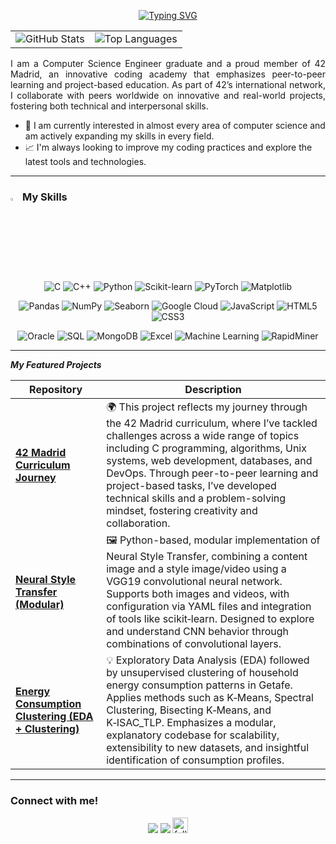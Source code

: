 <p align="center">
  <a href="https://git.io/typing-svg">
    <img src="https://readme-typing-svg.demolab.com?font=Orbitron&size=25&pause=1000&color=F7D822&width=435&lines=Hi+there%2C+I'm+David+Y%C3%A1%C3%B1ez;Computer+Scientist+Graduate" alt="Typing SVG" />
  </a>
</p>


<p align="center">
  <table>
    <tr>
      <td>
        <img src="https://github-readme-stats.vercel.app/api?username=DavidY343&show_icons=true&theme=gruvbox" alt="GitHub Stats" />
      </td>
      <td>
        <img src="https://github-readme-stats.vercel.app/api/top-langs/?username=DavidY343&theme=gruvbox" alt="Top Languages" />
      </td>
    </tr>
  </table>
</p>

<p align="justify">I am a Computer Science Engineer graduate and a proud member of 42 Madrid, an innovative coding academy that emphasizes peer-to-peer learning and project-based education. As part of 42’s international network, I collaborate with peers worldwide on innovative and real-world projects, fostering both technical and interpersonal skills.</p>

- 🧐 I am currently interested in almost every area of computer science and am actively expanding my skills in every field.
- 📈 I'm always looking to improve my coding practices and explore the latest tools and technologies.

---

### <img src="https://media2.giphy.com/media/QssGEmpkyEOhBCb7e1/giphy.gif?cid=ecf05e47a0n3gi1bfqntqmob8g9aid1oyj2wr3ds3mg700bl&rid=giphy.gif" width ="3%"> My Skills



<p align="center">
  <img alt="C" src="https://img.shields.io/badge/C-%2300599C?style=for-the-badge&logo=c&logoColor=white">
  <img alt="C++" src="https://img.shields.io/badge/C%2B%2B-%2300599C?style=for-the-badge&logo=c%2B%2B&logoColor=white">
  <img alt="Python" src="https://img.shields.io/badge/Python-3776AB?style=for-the-badge&logo=python&logoColor=white">
  <img alt="Scikit-learn" src="https://img.shields.io/badge/scikit--learn-F7931E?style=for-the-badge&logo=scikit-learn&logoColor=white">
  <img alt="PyTorch" src="https://img.shields.io/badge/PyTorch-EE4C2C?style=for-the-badge&logo=pytorch&logoColor=white">
  <img alt="Matplotlib" src="https://img.shields.io/badge/Matplotlib-11557C?style=for-the-badge&logo=matplotlib&logoColor=white">
</p>

<p align="center">
  <img alt="Pandas" src="https://img.shields.io/badge/Pandas-150458?style=for-the-badge&logo=pandas&logoColor=white">
  <img alt="NumPy" src="https://img.shields.io/badge/NumPy-013243?style=for-the-badge&logo=numpy&logoColor=white">
  <img alt="Seaborn" src="https://img.shields.io/badge/Seaborn-34568B?style=for-the-badge&logo=seaborn&logoColor=white">
  <img alt="Google Cloud" src="https://img.shields.io/badge/Google_Cloud-4285F4?style=for-the-badge&logo=google-cloud&logoColor=white">
  <img alt="JavaScript" src="https://img.shields.io/badge/JavaScript-F7DF1E?style=for-the-badge&logo=javascript&logoColor=black">
  <img alt="HTML5" src="https://img.shields.io/badge/HTML5-E34F26?style=for-the-badge&logo=html5&logoColor=white">
  <img alt="CSS3" src="https://img.shields.io/badge/CSS3-1572B6?style=for-the-badge&logo=css3&logoColor=white">
</p>


<p align="center">
  <img alt="Oracle" src="https://img.shields.io/badge/Oracle-F80000?style=for-the-badge&logo=oracle&logoColor=white">
  <img alt="SQL" src="https://img.shields.io/badge/SQL-4479A1?style=for-the-badge&logo=postgresql&logoColor=white">
  <img alt="MongoDB" src="https://img.shields.io/badge/MongoDB-47A248?style=for-the-badge&logo=mongodb&logoColor=white">
  <img alt="Excel" src="https://img.shields.io/badge/Excel-217346?style=for-the-badge&logo=microsoft-excel&logoColor=white">
  <img alt="Machine Learning" src="https://img.shields.io/badge/Machine_Learning-4B8BBE?style=for-the-badge&logo=machine-learning&logoColor=white">
  <img alt="RapidMiner" src="https://img.shields.io/badge/RapidMiner-1D476E?style=for-the-badge&logo=rapidminer&logoColor=white">
</p>

---

 ***My Featured Projects***

| Repository | Description |
|------------|-------------|
| [**42 Madrid Curriculum Journey**](https://github.com/DavidY343/42_journey) | 🌍 This project reflects my journey through the 42 Madrid curriculum, where I’ve tackled challenges across a wide range of topics including C programming, algorithms, Unix systems, web development, databases, and DevOps. Through peer-to-peer learning and project-based tasks, I’ve developed technical skills and a problem-solving mindset, fostering creativity and collaboration. |
| [**Neural Style Transfer (Modular)**](https://github.com/DavidY343/Neural_style_transfer) |  🖼 Python-based, modular implementation of Neural Style Transfer, combining a content image and a style image/video using a VGG19 convolutional neural network. Supports both images and videos, with configuration via YAML files and integration of tools like scikit‑learn. Designed to explore and understand CNN behavior through combinations of convolutional layers. |
| [**Energy Consumption Clustering (EDA + Clustering)**](https://github.com/DavidY343/TFG_electric_clustering) | 💡 Exploratory Data Analysis (EDA) followed by unsupervised clustering of household energy consumption patterns in Getafe. Applies methods such as K‑Means, Spectral Clustering, Bisecting K‑Means, and K‑ISAC_TLP. Emphasizes a modular, explanatory codebase for scalability, extensibility to new datasets, and insightful identification of consumption profiles. |


---

### Connect with me!

<div align="center">
  <a href="mailto:davidym343@gmail.com"><img src="https://img.shields.io/badge/Gmail-D14836?style=for-the-badge&logo=gmail&logoColor=white&color=black" /></a>
  <a href="https://www.linkedin.com/in/david-yanez-martinez"><img src="https://img.shields.io/badge/LinkedIn-%2312100E.svg?&style=for-the-badge&logo=linkedin&logoColor=white&color=black" /></a>
  <a href="https://github.com/DavidY343?tab=followers"><img alt="followers" title="Follow me on Github" src="https://custom-icon-badges.herokuapp.com/github/followers/DavidY343?color=236ad3&labelColor=1155ba&style=for-the-badge&logo=person-add&label=Followers&logoColor=white" height=25 /></a>
</p>
</div>

